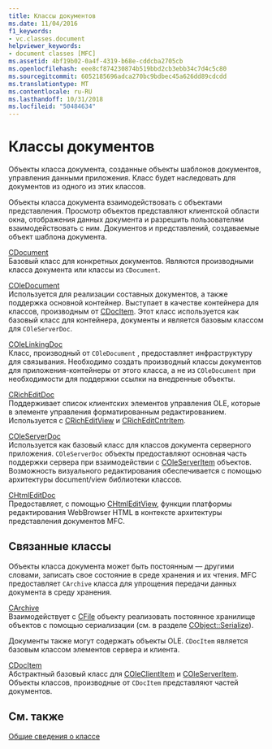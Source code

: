 ```yaml
---
title: Классы документов
ms.date: 11/04/2016
f1_keywords:
- vc.classes.document
helpviewer_keywords:
- document classes [MFC]
ms.assetid: 4bf19b02-0a4f-4319-b68e-cddcba2705cb
ms.openlocfilehash: eee8cf874230874b519bbd2cb3ebb34c7d4c5c80
ms.sourcegitcommit: 6052185696adca270bc9bdbec45a626dd89cdcdd
ms.translationtype: MT
ms.contentlocale: ru-RU
ms.lasthandoff: 10/31/2018
ms.locfileid: "50484634"
---
```

# <a name="document-classes"></a>Классы документов

Объекты класса документа, созданные объекты шаблонов документов, управления данными приложения. Класс будет наследовать для документов из одного из этих классов.

Объекты класса документа взаимодействовать с объектами представления. Просмотр объектов представляют клиентской области окна, отображения данных документа и разрешить пользователям взаимодействовать с ним. Документов и представлений, создаваемые объект шаблона документа.

[CDocument](../mfc/reference/cdocument-class.md)<br/>
Базовый класс для конкретных документов. Являются производными класса документа или классы из `CDocument`.

[COleDocument](../mfc/reference/coledocument-class.md)<br/>
Используется для реализации составных документов, а также поддержка основной контейнер. Выступает в качестве контейнера для классов, производным от [CDocItem](../mfc/reference/cdocitem-class.md). Этот класс используется как базовый класс для контейнера, документы и является базовым классом для `COleServerDoc`.

[COleLinkingDoc](../mfc/reference/colelinkingdoc-class.md)<br/>
Класс, производный от `COleDocument` , предоставляет инфраструктуру для связывания. Необходимо создать производный классы документов для приложения-контейнеры от этого класса, а не из `COleDocument` при необходимости для поддержки ссылки на внедренные объекты.

[CRichEditDoc](../mfc/reference/cricheditdoc-class.md)<br/>
Поддерживает список клиентских элементов управления OLE, которые в элементе управления форматированным редактированием. Используется с [CRichEditView](../mfc/reference/cricheditview-class.md) и [CRichEditCntrItem](../mfc/reference/cricheditcntritem-class.md).

[COleServerDoc](../mfc/reference/coleserverdoc-class.md)<br/>
Используется как базовый класс для классов документа серверного приложения. `COleServerDoc` объекты предоставляют основная часть поддержки сервера при взаимодействии с [COleServerItem](../mfc/reference/coleserveritem-class.md) объектов. Возможность визуального редактирования обеспечивается с помощью архитектуры document/view библиотеки классов.

[CHtmlEditDoc](../mfc/reference/chtmleditdoc-class.md)<br/>
Предоставляет, с помощью [CHtmlEditView](../mfc/reference/chtmleditview-class.md), функции платформы редактирования WebBrowser HTML в контексте архитектуры представления документов MFC.

## <a name="related-classes"></a>Связанные классы

Объекты класса документа может быть постоянным — другими словами, записать свое состояние в среде хранения и их чтения. MFC предоставляет `CArchive` класса для упрощения передачи данных документа в среду хранения.

[CArchive](../mfc/reference/carchive-class.md)<br/>
Взаимодействует с [CFile](../mfc/reference/cfile-class.md) объекту реализовать постоянное хранилище объектов с помощью сериализации (см. в разделе [CObject::Serialize](../mfc/reference/cobject-class.md#serialize)).

Документы также могут содержать объекты OLE. `CDocItem` является базовым классом элементов сервера и клиента.

[CDocItem](../mfc/reference/cdocitem-class.md)<br/>
Абстрактный базовый класс для [COleClientItem](../mfc/reference/coleclientitem-class.md) и [COleServerItem](../mfc/reference/coleserveritem-class.md). Объекты классов, производные от `CDocItem` представляют частей документов.

## <a name="see-also"></a>См. также

[Общие сведения о классе](../mfc/class-library-overview.md)

